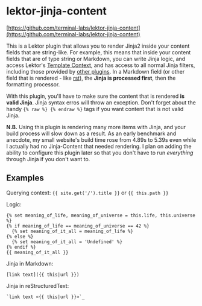 # lektor-jinja-content

[https://github.com/terminal-labs/lektor-jinja-content](https://github.com/terminal-labs/lektor-jinja-content)

This is a Lektor plugin that allows you to render Jinja2 inside your content fields that are string-like. For example, this means that inside your content fields that are of type string or Markdown, you can write Jinja logic, and access Lektor's [Template Context](https://www.getlektor.com/docs/templates/#template-context), and has access to all normal Jinja filters, including those provided by [other plugins](https://github.com/terminal-labs/lektor-slugify). In a Markdown field (or other field that is rendered - like [rst](https://github.com/fschulze/lektor-rst)), the **Jinja is processed first**, then the formatting processor.

With this plugin, you'll have to make sure the content that is rendered **is valid Jinja**. Jinja syntax erros will throw an exception. Don't forget about the handy `{% raw %} {% endraw %}` tags if you want content that is not valid Jinja.

**N.B.** Using this plugin is rendering many more items with Jinja, and your build process will slow down as a result. As an early benchmark and anecdote, my small website's build time rose from 4.89s to 5.39s even while I actually had no Jinja-Content that needed rendering. I plan on adding the ability to configure this plugin later so that you don't have to run *everything* through Jinja if you don't want to.


## Examples

Querying context: `{{ site.get('/').title }}` or `{{ this.path }}`

Logic:
```jinja
{% set meaning_of_life, meaning_of_universe = this.life, this.universe %}
{% if meaning_of_life == meaning_of_universe == 42 %}
  {% set meaning_of_it_all = meaning_of_life %}
{% else %}
  {% set meaning_of_it_all = 'Undefined' %}
{% endif %}
{{ meaning_of_it_all }}
```

Jinja in Markdown:
```jinja
[link text]({{ this|url }})
```

Jinja in reStructuredText:
```jinja
`link text <{{ this|url }}>`_
```
